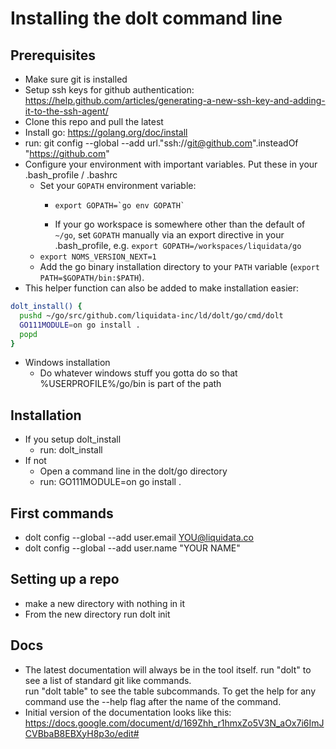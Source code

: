 # Installing the dolt command line

## Prerequisites

* Make sure git is installed
* Setup ssh keys for github authentication: https://help.github.com/articles/generating-a-new-ssh-key-and-adding-it-to-the-ssh-agent/
* Clone this repo and pull the latest
* Install go: https://golang.org/doc/install
* run: git config --global --add url."ssh://git@github.com".insteadOf "https://github.com"
* Configure your environment with important variables. Put these in your .bash_profile / .bashrc
  * Set your `GOPATH` environment variable: 
      *     export GOPATH=`go env GOPATH`
      * If your go workspace is somewhere other than the default of `~/go`, set `GOPATH` manually via an export directive in your .bash_profile, e.g. `export GOPATH=/workspaces/liquidata/go`
  * `export NOMS_VERSION_NEXT=1`
  * Add the go binary installation directory to your `PATH` variable (`export PATH=$GOPATH/bin:$PATH`).
* This helper function can also be added to make installation easier:

``` bash
dolt_install() {
  pushd ~/go/src/github.com/liquidata-inc/ld/dolt/go/cmd/dolt
  GO111MODULE=on go install .
  popd
}
```

* Windows installation
  * Do whatever windows stuff you gotta do so that %USERPROFILE%/go/bin is part of the path
 
## Installation

* If you setup dolt_install
  * run: dolt_install
* If not
  * Open a command line in the dolt/go directory
  * run: GO111MODULE=on go install . 
 
 
## First commands

* dolt config --global --add user.email YOU@liquidata.co
* dolt config --global --add user.name "YOUR NAME"
 
## Setting up a repo

* make a new directory with nothing in it
* From the new directory run dolt init
 
## Docs

* The latest documentation will always be in the tool itself.  run "dolt" to see a list of standard git like commands.  
run "dolt table" to see the table subcommands.  To get the help for any command use the --help flag after the name of the command.
* Initial version of the documentation looks like this: https://docs.google.com/document/d/169Zhh_r1hmxZo5V3N_aOx7i6ImJCVBbaB8EBXyH8p3o/edit#
